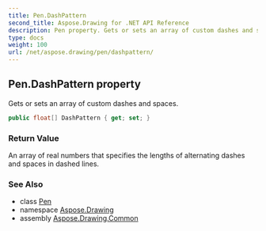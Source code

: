 ```yaml
---
title: Pen.DashPattern
second_title: Aspose.Drawing for .NET API Reference
description: Pen property. Gets or sets an array of custom dashes and spaces
type: docs
weight: 100
url: /net/aspose.drawing/pen/dashpattern/
---
```

## Pen.DashPattern property

Gets or sets an array of custom dashes and spaces.

```csharp
public float[] DashPattern { get; set; }
```

### Return Value

An array of real numbers that specifies the lengths of alternating dashes and spaces in dashed lines.

### See Also

* class [Pen](../)
* namespace [Aspose.Drawing](../../pen/)
* assembly [Aspose.Drawing.Common](../../../)


